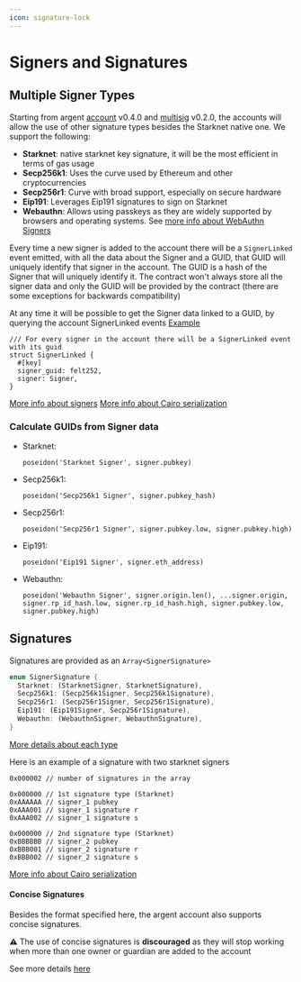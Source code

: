 ```yaml
---
icon: signature-lock
---
```


# Signers and Signatures

## Multiple Signer Types

Starting from argent [account](argent_account.md) v0.4.0 and [multisig](multisig.md) v0.2.0, the accounts will allow the use of other signature types besides the Starknet native one. We support the following:

* **Starknet**: native starknet key signature, it will be the most efficient in terms of gas usage
* **Secp256k1**: Uses the curve used by Ethereum and other cryptocurrencies
* **Secp256r1**: Curve with broad support, especially on secure hardware
* **Eip191**: Leverages Eip191 signatures to sign on Starknet
* **Webauthn**: Allows using passkeys as they are widely supported by browsers and operating systems. See [more info about WebAuthn Signers](webauthn.md)

Every time a new signer is added to the account there will be a `SignerLinked` event emitted, with all the data about the Signer and a GUID, that GUID will uniquely identify that signer in the account. The GUID is a hash of the Signer that will uniquely identify it. The contract won't always store all the signer data and only the GUID will be provided by the contract (there are some exceptions for backwards compatibility)

At any time it will be possible to get the Signer data linked to a GUID, by querying the account SignerLinked events [Example](../scripts/query-guid-info.ts)

```
/// For every signer in the account there will be a SignerLinked event with its guid
struct SignerLinked {
  #[key]
  signer_guid: felt252,
  signer: Signer,
}
```

[More info about signers](../src/signer/signer_signature.cairo) [More info about Cairo serialization](https://docs.starknet.io/documentation/architecture_and_concepts/Smart_Contracts/serialization_of_Cairo_types/#data_types_of_252_bits_or_less)

### Calculate GUIDs from Signer data

*   Starknet:

    `poseidon('Starknet Signer', signer.pubkey)`
*   Secp256k1:

    `poseidon('Secp256k1 Signer', signer.pubkey_hash)`
*   Secp256r1:

    `poseidon('Secp256r1 Signer', signer.pubkey.low, signer.pubkey.high)`
*   Eip191:

    `poseidon('Eip191 Signer', signer.eth_address)`
*   Webauthn:

    `poseidon('Webauthn Signer', signer.origin.len(), ...signer.origin, signer.rp_id_hash.low, signer.rp_id_hash.high, signer.pubkey.low, signer.pubkey.high)`

## Signatures

Signatures are provided as an `Array<SignerSignature>`

```rust
enum SignerSignature {
  Starknet: (StarknetSigner, StarknetSignature),
  Secp256k1: (Secp256k1Signer, Secp256k1Signature),
  Secp256r1: (Secp256r1Signer, Secp256r1Signature),
  Eip191: (Eip191Signer, Secp256r1Signature),
  Webauthn: (WebauthnSigner, WebauthnSignature),
}
```

[More details about each type](../src/signer/signer_signature.cairo)

Here is an example of a signature with two starknet signers

```
0x000002 // number of signatures in the array

0x000000 // 1st signature type (Starknet)
0xAAAAAA // signer_1 pubkey
0xAAA001 // signer_1 signature r
0xAAA002 // signer_1 signature s

0x000000 // 2nd signature type (Starknet)
0xBBBBBB // signer_2 pubkey
0xBBB001 // signer_2 signature r
0xBBB002 // signer_2 signature s
```

[More info about Cairo serialization](https://docs.starknet.io/documentation/architecture_and_concepts/Smart_Contracts/serialization_of_Cairo_types/#data_types_of_252_bits_or_less)

#### Concise Signatures

Besides the format specified here, the argent account also supports concise signatures.

**⚠️** The use of concise signatures is **discouraged** as they will stop working when more than one owner or guardian are added to the account

See more details [here](argent_account.md#concise-format)
